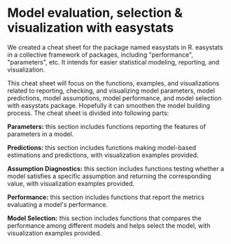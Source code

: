 # Model evaluation, selection & visualization with easystats

We created a cheat sheet for the package named easystats in R. easystats in a collective framework of packages, including "performance", "parameters", etc. It intends for easier statistical modeling, reporting, and visualization. 

This cheat sheet will focus on the functions, examples, and visualizations related to reporting, checking, and visualizing model parameters, model predictions, model assumptions, model performance, and model selection with easystats package. Hopefully it can smoothen the model building process. The cheat sheet is divided into following parts:

**Parameters:** this section includes functions reporting the features of parameters in a model. 

**Predictions:** this section includes functions making model-based estimations and predictions, with visualization examples provided.

**Assumption Diagnostics:** this section includes functions testing whether a model satisfies a specific assumption and returning the corresponding value, with visualization examples provided.

**Performance:** this section includes functions that report the metrics evaluating a model's performance.

**Model Selection:** this section includes functions that compares the performance among different models and helps select the model, with visualization examples provided. 
